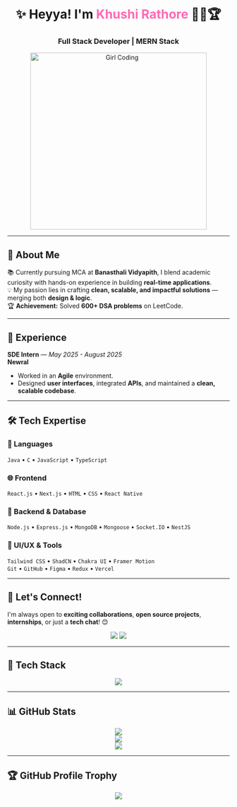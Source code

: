 <h1 align="center">✨ Heyya! I'm <span style="color:#ff69b4;">Khushi Rathore</span> 👩‍💻🏆</h1>
<h3 align="center">Full Stack Developer | MERN Stack</h3>

<p align="center">
  <img src="https://media.giphy.com/media/L1R1tvI9svkIWwpVYr/giphy.gif" width="400" alt="Girl Coding"/>
</p>

---

## 🌟 About Me
  
📚 Currently pursuing MCA at **Banasthali Vidyapith**, I blend academic curiosity with hands-on experience in building **real-time applications**.  
💡 My passion lies in crafting **clean, scalable, and impactful solutions** — merging both **design & logic**.  
🏆 **Achievement:** Solved **600+ DSA problems** on LeetCode.

---

## 💼 Experience

**SDE Intern** — *May 2025 - August 2025*  
**Newral**  
- Worked in an **Agile** environment.  
- Designed **user interfaces**, integrated **APIs**, and maintained a **clean, scalable codebase**.

---

## 🛠️ Tech Expertise

### 🧠 Languages  
`Java` • `C` • `JavaScript` • `TypeScript`  

### 🌐 Frontend  
`React.js` • `Next.js` • `HTML` • `CSS` • `React Native`  

### 🔧 Backend & Database  
`Node.js` • `Express.js` • `MongoDB` • `Mongoose` • `Socket.IO` • `NestJS`  

### 🎨 UI/UX & Tools  
`Tailwind CSS` • `ShadCN` • `Chakra UI` • `Framer Motion`  
`Git` • `GitHub` • `Figma` • `Redux` • `Vercel`  

---

## 💌 Let's Connect!  
I'm always open to **exciting collaborations**, **open source projects**, **internships**, or just a **tech chat**! 😊

<p align="center">
  <a href="mailto:khushirathore649@gmail.com"><img src="https://img.shields.io/badge/Gmail-D14836?style=for-the-badge&logo=gmail&logoColor=white" /></a>
  <a href="https://www.linkedin.com/in/khushi-rathore-5363a8257"><img src="https://img.shields.io/badge/LinkedIn-0077B5?style=for-the-badge&logo=linkedin&logoColor=white" /></a>
</p>

---

## 🚀 Tech Stack
<p align="center">
  <img src="https://skillicons.dev/icons?i=html,css,js,ts,react,next,nodejs,express,mongodb,tailwind,chakra,docker,git,github,firebase,vercel,figma,redux,prisma,nestjs,javacript,java,c,render" />
</p>

---

## 📊 GitHub Stats
<p align="center">
  <img src="https://github-readme-stats.vercel.app/api?username=Khushee21&show_icons=true&theme=tokyonight&hide_title=true" />
  <br />
  <img src="https://streak-stats.demolab.com?user=Khushee21&theme=tokyonight" />
  <br />
  <img src="https://github-readme-stats.vercel.app/api/top-langs/?username=Khushee21&layout=compact&theme=tokyonight&langs_count=6" />
</p>

---

## 🏆 GitHub Profile Trophy
<p align="center">
  <img src="https://github-profile-trophy.vercel.app/?username=Khushee21&theme=tokyonight&row=1&column=6&margin-w=15&margin-h=15" />
</p>
